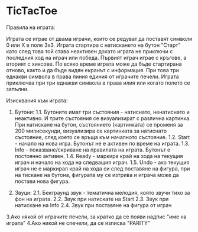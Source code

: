 # TicTacToe
Правила на играта:

Играта се играе от двама играчи, които се редуват да поставят символи 0 или Х в поле 3х3.
Играта стартира с натискането на бутон "Старт" като след това той става неактивен докато играта не приключи
с последния ход на играч или победа. Първият играч играе с кръгове, а вторият с хиксове. По всяко време играта
може да бъде стартирана отново, както и да бъде видян екранът с информация. При това три еднакви символа в права линия
единия от играчите печели. Играта приключва при три еднакви символа в права илия или когато полето се запълни.

Изисквания към играта:

1. Бутони: 
1.1. Бутоните имат три състояния - натиснато, ненатиснато и неактивно. И трите състояния се визуализират с различна картинка.
При натискане на бутон, състоянието (картинката) се променя за 200 милисекунди, визуализира се картинката за натиснато състояние, след което се връща
към началното състояние.
1.2. Start - начало на нова игра. Бутонът не е активен по време на играта.
1.3. Info - показване/скриване на правилата на играта. Бутонът е постоянно активен.
1.4. Ready - маркира край на хода на текущия играч и начало на хода на следващия играч.
1.5. Undo - ако текущия играч не е маркирал край на хода си след поставяне на фигура, при на тискане на бутона, фигурата
му се изтрива и играча може да постави нова фигура.

2. Звуци:
2.1. Бекграунд звук - тематична мелодия, която звучи тихо за фон на играта.
2.2. Звук при натискате на Start
2.3. Звук при натискане на Info
2.4. Звук при поставяне на фигура от играч

3.Ако някой от играчите печели, за кратко да се появи надпис "име на играта"
4.Ако никой не спечели, да се изписва "PARITY"
